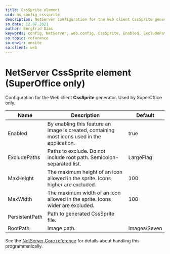 ```yaml
---
title: CssSprite element
uid: ns_config_csssprite
description: NetServer configuration for the Web client CssSprite generator.
so.date: 12.07.2021
author: Bergfrid Dias
keywords: config, NetServer, web.config, CssSprite, Enabled, ExcludePaths, MaxHeight, MaxWidth, PersistentPath, RootPath
so.topic: reference
so.envir: onsite
so.client: web
---
```


# NetServer CssSprite element (SuperOffice only)

Configuration for the Web client **CssSprite** generator. Used by SuperOffice only.

| Name | Description | Default |
|---|---|---|
| Enabled | By enabling this feature an image is created, containing most icons used in the application. | true |
| ExcludePaths | Paths to exclude. Do not include root path. Semicolon-separated list. | LargeFlag |
| MaxHeight | The maximum height of an icon allowed in the sprite. Icons higher are excluded. | 100 |
| MaxWidth | The maximum width of an icon allowed in the sprite. Icons wider are excluded. | 100 |
| PersistentPath | Path to generated CssSprite file. | |
| RootPath | Image path. | Images\Seven |

See the [NetServer Core reference][1] for details about handling this programmatically.

<!-- Referenced links -->
[1]: <xref:SuperOffice.Configuration.ConfigFile.CssSprite>

